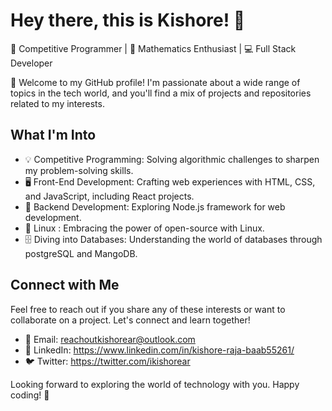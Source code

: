 # Hey there, this is Kishore! 👋

🎯 Competitive Programmer | 🧮 Mathematics Enthusiast | 💻 Full Stack Developer

🌟 Welcome to my GitHub profile! I'm passionate about a wide range of topics in the tech world, and you'll find a mix of projects and repositories related to my interests.

## What I'm Into

- 💡 Competitive Programming: Solving algorithmic challenges to sharpen my problem-solving skills.
- 🖥️ Front-End Development: Crafting web experiences with HTML, CSS, and JavaScript, including React projects.
- 🐍 Backend Development: Exploring Node.js framework for web development.
- 🐧 Linux : Embracing the power of open-source with Linux.
- 🗄️ Diving into Databases: Understanding the world of databases through postgreSQL and MangoDB.

## Connect with Me

Feel free to reach out if you share any of these interests or want to collaborate on a project. Let's connect and learn together!

- 📧 Email: reachoutkishorear@outlook.com
- 💼 LinkedIn: https://www.linkedin.com/in/kishore-raja-baab55261/
- 🐦 Twitter: https://twitter.com/ikishorear

Looking forward to exploring the world of technology with you. Happy coding! 🚀
